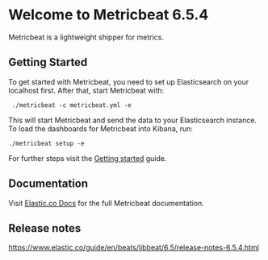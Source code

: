 # Welcome to Metricbeat 6.5.4

Metricbeat is a lightweight shipper for metrics.

## Getting Started

To get started with Metricbeat, you need to set up Elasticsearch on
your localhost first. After that, start Metricbeat with:

     ./metricbeat -c metricbeat.yml -e

This will start Metricbeat and send the data to your Elasticsearch
instance. To load the dashboards for Metricbeat into Kibana, run:

    ./metricbeat setup -e

For further steps visit the
[Getting started](https://www.elastic.co/guide/en/beats/metricbeat/6.5/metricbeat-getting-started.html) guide.

## Documentation

Visit [Elastic.co Docs](https://www.elastic.co/guide/en/beats/metricbeat/6.5/index.html)
for the full Metricbeat documentation.

## Release notes

https://www.elastic.co/guide/en/beats/libbeat/6.5/release-notes-6.5.4.html
